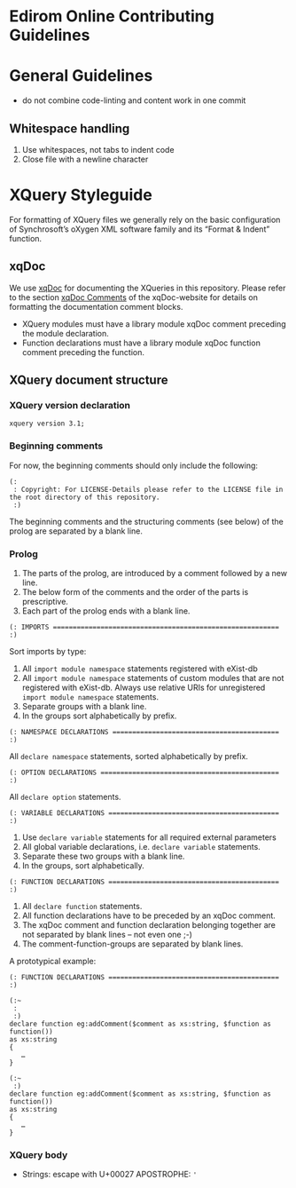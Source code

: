 # Edirom Online Contributing Guidelines

# General Guidelines

* do not combine code-linting and content work in one commit

## Whitespace handling

1. Use whitespaces, not tabs to indent code
2. Close file with a newline character

# XQuery Styleguide

For formatting of XQuery files we generally rely on the basic configuration of Synchrosoft’s oXygen XML software family and its “Format & Indent” function.

## xqDoc

We use [xqDoc](https://xqdoc.org) for documenting the XQueries in this repository. Please refer to the section [xqDoc Comments](https://xqdoc.org/xqdoc_comments_doc.html) of the xqDoc-website for details on formatting the documentation comment blocks.

* XQuery modules must have a library module xqDoc comment preceding the module declaration.
* Function declarations must have a library module xqDoc function comment preceding the function.

## XQuery document structure

### XQuery version declaration

```xquery
xquery version 3.1;
```

### Beginning comments

For now, the beginning comments should only include the following:

```xquery
(:
 : Copyright: For LICENSE-Details please refer to the LICENSE file in the root directory of this repository.
 :)

 ```
The beginning comments and the structuring comments (see below) of the prolog are separated by a blank line.

### Prolog

1. The parts of the prolog, are introduced by a comment followed by a new line.
2. The below form of the comments and the order of the parts is prescriptive.
3. Each part of the prolog ends with a blank line.

```xquery
(: IMPORTS ========================================================= :)

```

Sort imports by type:
1. All `import module namespace` statements registered with eXist-db
2. All `import module namespace` statements of custom modules that are not registered with eXist-db. Always use relative URIs for unregistered `import module namespace` statements.
3. Separate groups with a blank line.
4. In the groups sort alphabetically by prefix.

```xquery
(: NAMESPACE DECLARATIONS ========================================== :)

```

All `declare namespace` statements, sorted alphabetically by prefix.

```xquery
(: OPTION DECLARATIONS ============================================= :)

```
All `declare option` statements.

```xquery
(: VARIABLE DECLARATIONS =========================================== :)

```

1. Use `declare variable` statements for all required external parameters
2. All global variable declarations, i.e. `declare variable` statements.
3. Separate these two groups with a blank line.
4. In the groups, sort alphabetically.

```xquery
(: FUNCTION DECLARATIONS =========================================== :)

```

1. All `declare function` statements.
2. All function declarations have to be preceded by an xqDoc comment.
3. The xqDoc comment and function declaration belonging together are not separated by blank lines – not even one ;-)
4. The comment-function-groups are separated by blank lines.

A prototypical example:

```xquery
(: FUNCTION DECLARATIONS =========================================== :)

(:~
 :
 :)
declare function eg:addComment($comment as xs:string, $function as function())
as xs:string
{
   …
}

(:~
 :)
declare function eg:addComment($comment as xs:string, $function as function())
as xs:string
{
   …
}
```


### XQuery body

* Strings: escape with U+00027 APOSTROPHE: `'`


